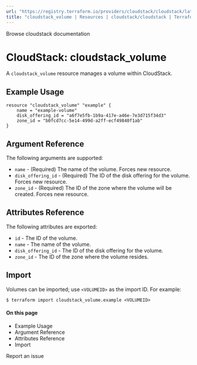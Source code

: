 ```yaml
---
url: "https://registry.terraform.io/providers/cloudstack/cloudstack/latest/docs/resources/volume"
title: "cloudstack_volume | Resources | cloudstack/cloudstack | Terraform | Terraform Registry"
---
```


Browse cloudstack documentation

# CloudStack: cloudstack_volume

A `cloudstack_volume` resource manages a volume within CloudStack.

## Example Usage

```hcl hcl
resource "cloudstack_volume" "example" {
    name = "example-volume"
    disk_offering_id = "a6f7e5fb-1b9a-417e-a46e-7e3d715f34d3"
    zone_id = "b0fcd7cc-5e14-499d-a2ff-ecf49840f1ab"
}
```

## Argument Reference

The following arguments are supported:

- `name` \- (Required) The name of the volume. Forces new resource.
- `disk_offering_id` \- (Required) The ID of the disk offering for the volume. Forces new resource.
- `zone_id` \- (Required) The ID of the zone where the volume will be created. Forces new resource.

## Attributes Reference

The following attributes are exported:

- `id` \- The ID of the volume.
- `name` \- The name of the volume.
- `disk_offering_id` \- The ID of the disk offering for the volume.
- `zone_id` \- The ID of the zone where the volume resides.

## Import

Volumes can be imported; use `<VOLUMEID>` as the import ID. For example:

```shell shell
$ terraform import cloudstack_volume.example <VOLUMEID>
```

#### On this page

- Example Usage
- Argument Reference
- Attributes Reference
- Import

Report an issue